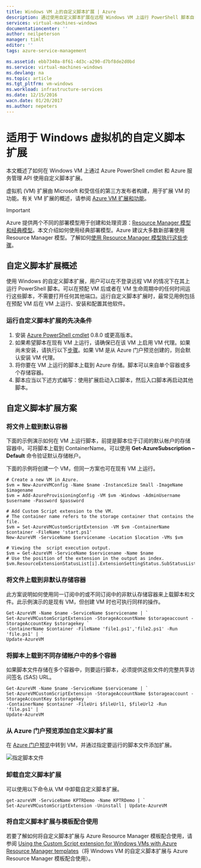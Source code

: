 ```yaml
---
title: Windows VM 上的自定义脚本扩展 | Azure
description: 通过使用自定义脚本扩展在远程 Windows VM 上运行 PowerShell 脚本自动执行 Azure VM 配置任务
services: virtual-machines-windows
documentationcenter: ''
author: neilpeterson
manager: timlt
editor: ''
tags: azure-service-management

ms.assetid: ebb7340a-8f61-4d3c-a290-d7bf8de2d0bd
ms.service: virtual-machines-windows
ms.devlang: na
ms.topic: article
ms.tgt_pltfrm: vm-windows
ms.workload: infrastructure-services
ms.date: 12/15/2016
wacn.date: 01/20/2017
ms.author: nepeters
---
```


# 适用于 Windows 虚拟机的自定义脚本扩展

本文概述了如何在 Windows VM 上通过 Azure PowerShell cmdlet 和 Azure 服务管理 API 使用自定义脚本扩展。

虚拟机 (VM) 扩展由 Microsoft 和受信任的第三方发布者构建，用于扩展 VM 的功能。有关 VM 扩展的概述，请参阅 [Azure VM 扩展和功能](./virtual-machines-windows-extensions-features.md)。

> [!IMPORTANT] 
Azure 提供两个不同的部署模型用于创建和处理资源：[Resource Manager 模型和经典模型](../azure-resource-manager/resource-manager-deployment-model.md)。本文介绍如何使用经典部署模型。Azure 建议大多数新部署使用 Resource Manager 模型。了解如何[使用 Resource Manager 模型执行这些步骤](./virtual-machines-windows-extensions-customscript.md)。

## 自定义脚本扩展概述

使用 Windows 的自定义脚本扩展，用户可以在不登录远程 VM 的情况下在其上运行 PowerShell 脚本。可以在预配 VM 后或者在 VM 生命周期中的任何时间运行这些脚本，不需要打开任何其他端口。运行自定义脚本扩展时，最常见用例包括在预配 VM 后在 VM 上运行、安装和配置其他软件。

### 运行自定义脚本扩展的先决条件

1. 安装 <a href="/downloads/" target="_blank">Azure PowerShell cmdlet</a> 0.8.0 或更高版本。
2. 如果希望脚本在现有 VM 上运行，请确保已在该 VM 上启用 VM 代理。如果尚未安装，请执行以下[步骤](./virtual-machines-windows-classic-agents-and-extensions.md)。如果 VM 是从 Azure 门户预览创建的，则会默认安装 VM 代理。
3. 将你要在 VM 上运行的脚本上载到 Azure 存储。脚本可以来自单个容器或多个存储容器。
4. 脚本应当以下述方式编写：使用扩展启动入口脚本，然后入口脚本再启动其他脚本。

## 自定义脚本扩展方案

### 将文件上载到默认容器

下面的示例演示如何在 VM 上运行脚本，前提是脚本位于订阅的默认帐户的存储容器中。可将脚本上载到 ContainerName。可以使用 **Get-AzureSubscription –Default** 命令验证默认存储帐户。

下面的示例将创建一个 VM，但同一方案也可在现有 VM 上运行。

```
# Create a new VM in Azure.
$vm = New-AzureVMConfig -Name $name -InstanceSize Small -ImageName $imagename
$vm = Add-AzureProvisioningConfig -VM $vm -Windows -AdminUsername $username -Password $password

# Add Custom Script extension to the VM. 
# The container name refers to the storage container that contains the file.
$vm = Set-AzureVMCustomScriptExtension -VM $vm -ContainerName $container -FileName 'start.ps1'
New-AzureVM -ServiceName $servicename -Location $location -VMs $vm

# Viewing the  script execution output.
$vm = Get-AzureVM -ServiceName $servicename -Name $name
# Use the position of the extension in the output as index.
$vm.ResourceExtensionStatusList[i].ExtensionSettingStatus.SubStatusList
```

### 将文件上载到非默认存储容器

此方案说明如何使用同一订阅中的或不同订阅中的非默认存储容器来上载脚本和文件。此示例演示的是现有 VM，但创建 VM 时也可执行同样的操作。

```
Get-AzureVM -Name $name -ServiceName $servicename | ` 
Set-AzureVMCustomScriptExtension -StorageAccountName $storageaccount -StorageAccountKey $storagekey ` 
-ContainerName $container -FileName 'file1.ps1','file2.ps1' -Run 'file.ps1' | ` 
Update-AzureVM
```

### 将脚本上载到不同存储帐户中的多个容器

如果脚本文件存储在多个容器中，则要运行脚本，必须提供这些文件的完整共享访问签名 (SAS) URL。

```
Get-AzureVM -Name $name -ServiceName $servicename | ` 
Set-AzureVMCustomScriptExtension -StorageAccountName $storageaccount -StorageAccountKey $storagekey ` 
-ContainerName $container -FileUri $fileUrl1, $fileUrl2 -Run 'file.ps1' | ` 
Update-AzureVM
```

### 从 Azure 门户预览添加自定义脚本扩展

在 <a href="https://portal.azure.cn/ " target="_blank">Azure 门户预览</a>中转到 VM，并通过指定要运行的脚本文件添加扩展。

![指定脚本文件][5]  

### 卸载自定义脚本扩展

可以使用以下命令从 VM 中卸载自定义脚本扩展。

```
get-azureVM -ServiceName KPTRDemo -Name KPTRDemo | ` 
Set-AzureVMCustomScriptExtension -Uninstall | Update-AzureVM
```

### 将自定义脚本扩展与模板配合使用

若要了解如何将自定义脚本扩展与 Azure Resource Manager 模板配合使用，请参阅 [Using the Custom Script extension for Windows VMs with Azure Resource Manager templates](./virtual-machines-windows-extensions-customscript.md)（将 Windows VM 的自定义脚本扩展与 Azure Resource Manager 模板配合使用）。

<!--Image references-->

[5]: ./media/virtual-machines-windows-classic-extensions-customscript/addcse.png

<!---HONumber=Mooncake_0116_2017-->
<!--Update_Description: update meta properties & wording update & update code-->